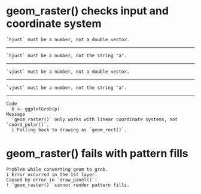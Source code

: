# geom_raster() checks input and coordinate system

    `hjust` must be a number, not a double vector.

---

    `hjust` must be a number, not the string "a".

---

    `vjust` must be a number, not a double vector.

---

    `vjust` must be a number, not the string "a".

---

    Code
      b <- ggplotGrob(p)
    Message
      `geom_raster()` only works with linear coordinate systems, not `coord_polar()`.
      i Falling back to drawing as `geom_rect()`.

# geom_raster() fails with pattern fills

    Problem while converting geom to grob.
    i Error occurred in the 1st layer.
    Caused by error in `draw_panel()`:
    ! `geom_raster()` cannot render pattern fills.

